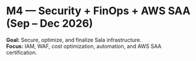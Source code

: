# M4 — Security + FinOps + AWS SAA (Sep – Dec 2026)

**Goal:** Secure, optimize, and finalize Sala infrastructure.  
**Focus:** IAM, WAF, cost optimization, automation, and AWS SAA certification.
